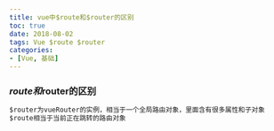 ```yaml
---
title: vue中$route和$router的区别
toc: true
date: 2018-08-02 
tags: Vue $route $router
categories:
- [Vue, 基础]
---
```


### $route和$router的区别 

```js
$router为vueRouter的实例，相当于一个全局路由对象，里面含有很多属性和子对象 
$route相当于当前正在跳转的路由对象

```